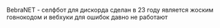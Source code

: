 BebraNET - селфбот для дискорда сделан в 23 году 
является жоским говнокодом 
и вебхуки для ошибок давно не работают 
